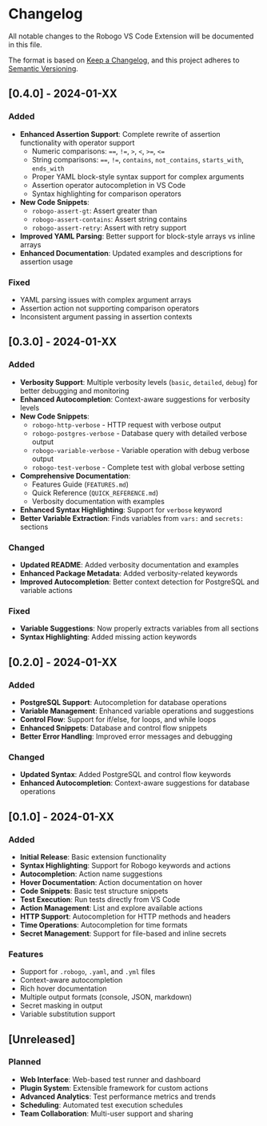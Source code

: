 # Changelog

All notable changes to the Robogo VS Code Extension will be documented in this file.

The format is based on [Keep a Changelog](https://keepachangelog.com/en/1.0.0/),
and this project adheres to [Semantic Versioning](https://semver.org/spec/v2.0.0.html).

## [0.4.0] - 2024-01-XX

### Added
- **Enhanced Assertion Support**: Complete rewrite of assertion functionality with operator support
  - Numeric comparisons: `==`, `!=`, `>`, `<`, `>=`, `<=`
  - String comparisons: `==`, `!=`, `contains`, `not_contains`, `starts_with`, `ends_with`
  - Proper YAML block-style syntax support for complex arguments
  - Assertion operator autocompletion in VS Code
  - Syntax highlighting for comparison operators
- **New Code Snippets**:
  - `robogo-assert-gt`: Assert greater than
  - `robogo-assert-contains`: Assert string contains
  - `robogo-assert-retry`: Assert with retry support
- **Improved YAML Parsing**: Better support for block-style arrays vs inline arrays
- **Enhanced Documentation**: Updated examples and descriptions for assertion usage

### Fixed
- YAML parsing issues with complex argument arrays
- Assertion action not supporting comparison operators
- Inconsistent argument passing in assertion contexts

## [0.3.0] - 2024-01-XX

### Added
- **Verbosity Support**: Multiple verbosity levels (`basic`, `detailed`, `debug`) for better debugging and monitoring
- **Enhanced Autocompletion**: Context-aware suggestions for verbosity levels
- **New Code Snippets**: 
  - `robogo-http-verbose` - HTTP request with verbose output
  - `robogo-postgres-verbose` - Database query with detailed verbose output
  - `robogo-variable-verbose` - Variable operation with debug verbose output
  - `robogo-test-verbose` - Complete test with global verbose setting
- **Comprehensive Documentation**: 
  - Features Guide (`FEATURES.md`)
  - Quick Reference (`QUICK_REFERENCE.md`)
  - Verbosity documentation with examples
- **Enhanced Syntax Highlighting**: Support for `verbose` keyword
- **Better Variable Extraction**: Finds variables from `vars:` and `secrets:` sections

### Changed
- **Updated README**: Added verbosity documentation and examples
- **Enhanced Package Metadata**: Added verbosity-related keywords
- **Improved Autocompletion**: Better context detection for PostgreSQL and variable actions

### Fixed
- **Variable Suggestions**: Now properly extracts variables from all sections
- **Syntax Highlighting**: Added missing action keywords

## [0.2.0] - 2024-01-XX

### Added
- **PostgreSQL Support**: Autocompletion for database operations
- **Variable Management**: Enhanced variable operations and suggestions
- **Control Flow**: Support for if/else, for loops, and while loops
- **Enhanced Snippets**: Database and control flow snippets
- **Better Error Handling**: Improved error messages and debugging

### Changed
- **Updated Syntax**: Added PostgreSQL and control flow keywords
- **Enhanced Autocompletion**: Context-aware suggestions for database operations

## [0.1.0] - 2024-01-XX

### Added
- **Initial Release**: Basic extension functionality
- **Syntax Highlighting**: Support for Robogo keywords and actions
- **Autocompletion**: Action name suggestions
- **Hover Documentation**: Action documentation on hover
- **Code Snippets**: Basic test structure snippets
- **Test Execution**: Run tests directly from VS Code
- **Action Management**: List and explore available actions
- **HTTP Support**: Autocompletion for HTTP methods and headers
- **Time Operations**: Autocompletion for time formats
- **Secret Management**: Support for file-based and inline secrets

### Features
- Support for `.robogo`, `.yaml`, and `.yml` files
- Context-aware autocompletion
- Rich hover documentation
- Multiple output formats (console, JSON, markdown)
- Secret masking in output
- Variable substitution support

## [Unreleased]

### Planned
- **Web Interface**: Web-based test runner and dashboard
- **Plugin System**: Extensible framework for custom actions
- **Advanced Analytics**: Test performance metrics and trends
- **Scheduling**: Automated test execution schedules
- **Team Collaboration**: Multi-user support and sharing 